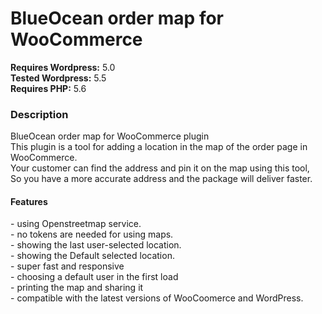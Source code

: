 <h1>BlueOcean order map for WooCommerce</h1>
<strong>Requires Wordpress:</strong> 5.0 <br>
<strong>Tested Wordpress:</strong> 5.5 <br>
<strong>Requires PHP:</strong> 5.6 <br>

<h3>Description</h3>
BlueOcean order map for WooCommerce plugin <br>
This plugin is a tool for adding a location in the map of the order page in WooCommerce. <br>
Your customer can find the address and pin it on the map using this tool, <br>
So you have a more accurate address and the package will deliver faster.  <br>

<h4>Features</h4>
- using Openstreetmap service.<br>
- no tokens are needed for using maps.<br>
- showing the last user-selected location.<br>
- showing the Default selected location.<br>
- super fast and responsive<br>
- choosing a default user in the first load<br>
- printing the map and sharing it<br>
- compatible with the latest versions of WooCoomerce and WordPress.<br>

